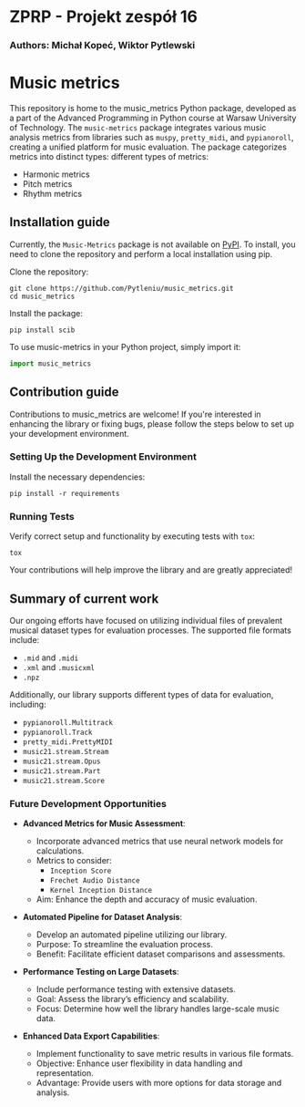 # ZPRP - Projekt zespół 16
### Authors: Michał Kopeć, Wiktor Pytlewski

# Music metrics

This repository is home to the music_metrics Python package, developed as a part of the Advanced Programming in Python course at Warsaw University of Technology. The `music-metrics` package integrates various music analysis metrics from libraries such as `muspy`, `pretty_midi`, and `pypianoroll`, creating a unified platform for music evaluation. The package categorizes metrics into distinct types: different types of metrics:
- Harmonic metrics
- Pitch metrics
- Rhythm metrics


## Installation guide

Currently, the `Music-Metrics` package is not available on [PyPI](https://pypi.org/). To install, you need to clone the repository and perform a local installation using pip.

Clone the repository:
```commandline
git clone https://github.com/Pytleniu/music_metrics.git
cd music_metrics
```
Install the package:
```commandline
pip install scib
```
To use music-metrics in your Python project, simply import it:
```python
import music_metrics
```

## Contribution guide

Contributions to music_metrics are welcome! If you're interested in enhancing the library or fixing bugs, please follow the steps below to set up your development environment.

### Setting Up the Development Environment
Install the necessary dependencies:
```commandline
pip install -r requirements
```
### Running Tests
Verify correct setup and functionality by executing tests with `tox`:
```commandline
tox
```
Your contributions will help improve the library and are greatly appreciated!

## Summary of current work

Our ongoing efforts have focused on utilizing individual files of prevalent musical dataset types for evaluation processes. The supported file formats include:
- `.mid` and `.midi`
- `.xml` and `.musicxml`
- `.npz`

Additionally, our library supports different types of data for evaluation, including:
- `pypianoroll.Multitrack`
- `pypianoroll.Track`
- `pretty_midi.PrettyMIDI`
- `music21.stream.Stream`
- `music21.stream.Opus`
- `music21.stream.Part`
- `music21.stream.Score`

### Future Development Opportunities

- **Advanced Metrics for Music Assessment**:
  - Incorporate advanced metrics that use neural network models for calculations.
  - Metrics to consider:
    - `Inception Score`
    - `Frechet Audio Distance`
    - `Kernel Inception Distance`
  - Aim: Enhance the depth and accuracy of music evaluation.

- **Automated Pipeline for Dataset Analysis**:
  - Develop an automated pipeline utilizing our library.
  - Purpose: To streamline the evaluation process.
  - Benefit: Facilitate efficient dataset comparisons and assessments.

- **Performance Testing on Large Datasets**:
  - Include performance testing with extensive datasets.
  - Goal: Assess the library’s efficiency and scalability.
  - Focus: Determine how well the library handles large-scale music data.

- **Enhanced Data Export Capabilities**:
  - Implement functionality to save metric results in various file formats.
  - Objective: Enhance user flexibility in data handling and representation.
  - Advantage: Provide users with more options for data storage and analysis.

